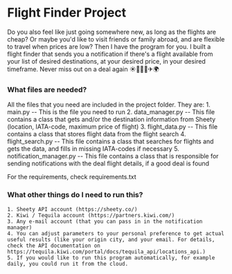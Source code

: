 # Flight Finder Project
Do you also feel like just going somewhere new, as long as the flights are cheap? Or maybe you'd like to visit friends or family abroad, and are flexible to travel when prices are low? 
Then I have the program for you. 
I built a flight finder that sends you a notification if there's a flight available from your list of desired destinations, at your desired price, in your desired timeframe. Never miss out on a deal again ☀🐱‍🐉🌴✈🌍


### What files are needed?
All the files that you need are included in the project folder. They are:
    1. main.py  -- This is the file you need to run
    2. data_manager.py -- This file contains a class that gets and/or the destination information from Sheety (location, IATA-code, maximum price of flight)
    3. flight_data.py -- This file contains a class that stores flight data from the flight search
    4. flight_search.py -- This file contains a class that searches for flights and gets the data, and fills in missing IATA-codes if necessary
    5. notification_manager.py -- This file contains a class that is responsible for sending notifications with the deal flight details, if a good deal is found

For the requirements, check requirements.txt

### What other things do I need to run this?
    1. Sheety API account (https://sheety.co/)
    2. Kiwi / Tequila account (https://partners.kiwi.com/)
    3. Any e-mail account (that you can pass in in the notification manager)
    4. You can adjust parameters to your personal preference to get actual useful results (like your origin city, and your email. For details, check the API documentation on https://tequila.kiwi.com/portal/docs/tequila_api/locations_api.)
    5. If you would like to run this program automatically, for example daily, you could run it from the cloud.


